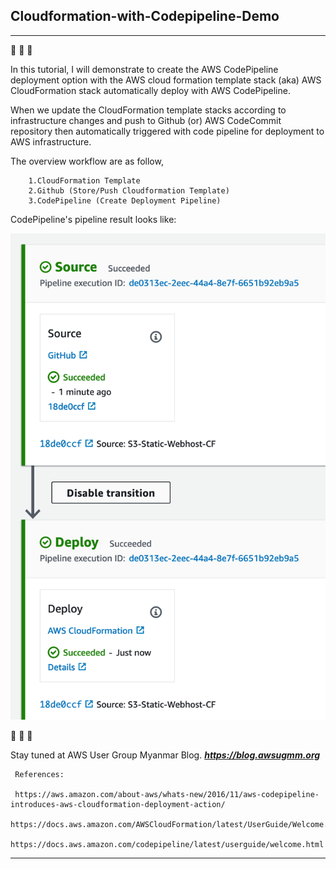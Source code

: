 ## Cloudformation-with-Codepipeline-Demo
----
:rocket: :rocket: :rocket:

In this tutorial, I will demonstrate to create the AWS CodePipeline deployment option with the AWS cloud formation template stack (aka) AWS CloudFormation stack automatically deploy with AWS CodePipeline.

When we update the CloudFormation template stacks according to infrastructure changes and push to Github (or) AWS CodeCommit repository then automatically triggered with code pipeline for deployment to AWS infrastructure.

The overview workflow are as follow,

``` 
    1.CloudFormation Template 
    2.Github (Store/Push Cloudformation Template)  
    3.CodePipeline (Create Deployment Pipeline)
```

CodePipeline's pipeline result looks like:

![alt text](codepipeline.png "Title")


:pencil: :pencil: :pencil:

Stay tuned at AWS User Group Myanmar Blog. ***https://blog.awsugmm.org***

```
 References: 

 https://aws.amazon.com/about-aws/whats-new/2016/11/aws-codepipeline-introduces-aws-cloudformation-deployment-action/
 https://docs.aws.amazon.com/AWSCloudFormation/latest/UserGuide/Welcome.html
 https://docs.aws.amazon.com/codepipeline/latest/userguide/welcome.html
```
----
